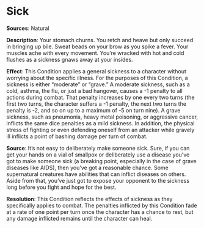 # Sick
**Sources**: Natural

**Description**: Your stomach churns. You retch and heave
but only succeed in bringing up bile. Sweat beads on your
brow as you spike a fever. Your muscles ache with every movement. You’re wracked with hot and cold flushes as a
sickness gnaws away at your insides.

**Effect**: This Condition applies a general sickness to a character
without worrying about the specific illness. For the purposes
of this Condition, a sickness is either “moderate” or “grave.” A moderate sickness, such as a cold, asthma, the flu, or just a bad
hangover, causes a -1 penalty to all actions during combat.
That penalty increases by one every two turns (the first two
turns, the character suffers a -1 penalty, the next two turns the
penalty is -2, and so on up to a maximum of -5 on turn nine).
A grave sickness, such as pneumonia, heavy metal poisoning,
or aggressive cancer, inflicts the same dice penalties as a mild
sickness. In addition, the physical stress of fighting or even
defending oneself from an attacker while gravely ill inflicts
a point of bashing damage per turn of combat.

**Source**: It’s not easy to deliberately make someone sick. Sure, if you can get your hands on a vial of smallpox
or deliberately use a disease you’ve got to make someone sick
(a breaking point, especially in the case of grave diseases like
AIDS), then you’ve got a reasonable chance. Some supernatural creatures have abilities that can inflict diseases on others.
Aside from that, you’ve just got to expose your opponent
to the sickness long before you fight and hope for the best.

**Resolution**: This Condition reflects the effects of sickness as
they specifically applies to combat. The penalties inflicted by
this Condition fade at a rate of one point per turn once the character
has a chance to rest, but any damage inflicted remains until
the character can heal.